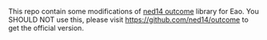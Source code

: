  This repo contain some modifications of [ned14 outcome](https://github.com/ned14/outcome) library for Eao. You SHOULD NOT use this, please visit  https://github.com/ned14/outcome to get the official version.